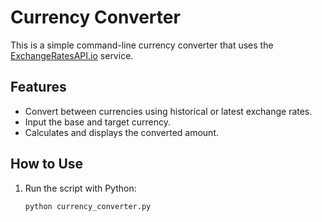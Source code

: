 
# Currency Converter

This is a simple command-line currency converter that uses the [ExchangeRatesAPI.io](https://exchangeratesapi.io) service.

## Features

- Convert between currencies using historical or latest exchange rates.
- Input the base and target currency.
- Calculates and displays the converted amount.

## How to Use

1. Run the script with Python:
   ```bash
   python currency_converter.py
